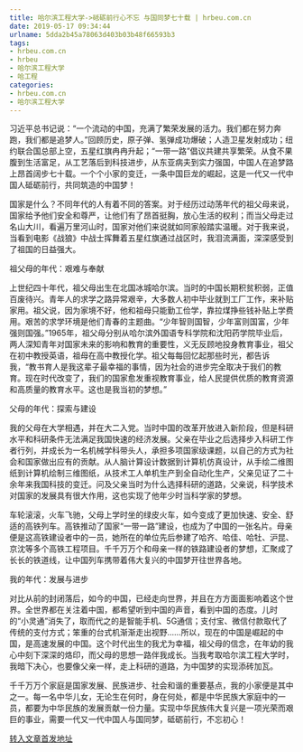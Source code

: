 ```yaml
---
title: 哈尔滨工程大学->砥砺前行心不忘 与国同梦七十载 | hrbeu.com.cn
date: 2019-05-17 09:34:44
urlname: 5dda2b45a78063d403b03b48f66593b3
tags: 
- hrbeu.com.cn
- hrbeu
- 哈尔滨工程大学
- 哈工程
categories:
- hrbeu.com.cn
- 哈尔滨工程大学
---
```



习近平总书记说：“一个流动的中国，充满了繁荣发展的活力。我们都在努力奔跑，我们都是追梦人。”回顾历史，原子弹、氢弹成功爆破；人造卫星发射成功；纽约联合国总部上空，五星红旗冉冉升起；“一带一路”倡议共建共享繁荣。从食不果腹到生活富足，从工艺落后到科技进步，从东亚病夫到实力强国，中国人在追梦路上昂首阔步七十载。一个个小家的变迁，一条中国巨龙的崛起，这是一代又一代中国人砥砺前行，共同筑造的中国梦！

国家是什么？不同年代的人有着不同的答案。对于经历过动荡年代的祖父母来说，国家给予他们安全和尊严，让他们有了昂首挺胸，放心生活的权利；而当父母走过名山大川，看遍万里河山时，国家对他们来说就如同家般踏实温暖。对于我来说，当看到电影《战狼》中战士挥舞着五星红旗通过战区时，我泪流满面，深深感受到了祖国的日益强大。

祖父母的年代：艰难与奉献

上世纪四十年代，祖父母出生在北国冰城哈尔滨。当时的中国长期积贫积弱，正值百废待兴。青年人的求学之路异常艰辛，大多数人初中毕业就到工厂工作，来补贴家用。祖父说，因为家境不好，他和祖母只能勤工俭学，靠拉煤挣些钱补贴上学费用。艰苦的求学环境是他们青春的主题曲。“少年智则国智，少年富则国富，少年强则国强。”1965年，祖父母分别从哈尔滨外国语专科学院和沈阳药学院毕业后，两人深知青年对国家未来的影响和教育的重要性，义无反顾地投身教育事业，祖父在初中教授英语，祖母在高中教授化学。祖父每每回忆起那些时光，都告诉我，“教书育人是我这辈子最幸福的事情，因为社会的进步完全取决于我们的教育。现在时代改变了，我们的国家愈发重视教育事业，给人民提供优质的教育资源和高质量的教育水平。这也是我当初的梦想。”

父母的年代：探索与建设

我的父母在大学相遇，并在大二入党。当时中国的改革开放进入新阶段，但是科研水平和科研条件无法满足我国快速的经济发展。父亲在毕业之后选择步入科研工作者行列，并成长为一名机械学科带头人，承担多项国家级课题，以自己的方式为社会和国家做出应有的贡献。从人脑计算设计数据到计算机仿真设计，从手绘二维图纸到计算机绘制三维图纸，从技术工人单机生产到全自动化生产，父亲见证了二十余年来我国科技的变迁。问及父亲当时为什么选择科研的道路，父亲说，科学技术对国家的发展具有很大作用，这也实现了他年少时当科学家的梦想。

车轮滚滚，火车飞驰，父母上学时坐的绿皮火车，如今变成了更加快速、安全、舒适的高铁列车。高铁推动了国家“一带一路”建设，也成为了中国的一张名片。母亲便是这高铁建设者中的一员，她所在的单位先后参建了哈齐、哈佳、哈牡、沪昆、京沈等多个高铁工程项目。千千万万个和母亲一样的铁路建设者的梦想，汇聚成了长长的铁道线，让中国列车携带着伟大复兴的中国梦开往世界各地。

我的年代：发展与进步

对比从前的封闭落后，如今的中国，已经走向世界，并且在方方面面影响着这个世界。全世界都在关注着中国，都希望听到中国的声音，看到中国的态度。儿时的“小灵通”消失了，取而代之的是智能手机、5G通信；支付宝、微信付款取代了传统的支付方式；笨重的台式机渐渐走出视野……所以，现在的中国是崛起的中国，是高速发展的中国。这个时代出生的我尤为幸福，祖父母的信念，在年幼的我心中刻下深深的烙印，而父母的思想一路伴我成长。当我考取哈尔滨工程大学时，我暗下决心，也要像父亲一样，走上科研的道路，为中国梦的实现添砖加瓦。

千千万万个家庭是国家发展、民族进步、社会和谐的重要基点，我的小家便是其中之一。每一名中华儿女，无论生在何时，身在何处，都是中华民族大家庭中的一员，都要为中华民族的发展贡献一份力量。实现中华民族伟大复兴是一项光荣而艰巨的事业，需要一代又一代中国人与国同梦，砥砺前行，不忘初心！





[转入文章首发地址](http://gongxue.cn/news/2019/201905/news_195458.html)
